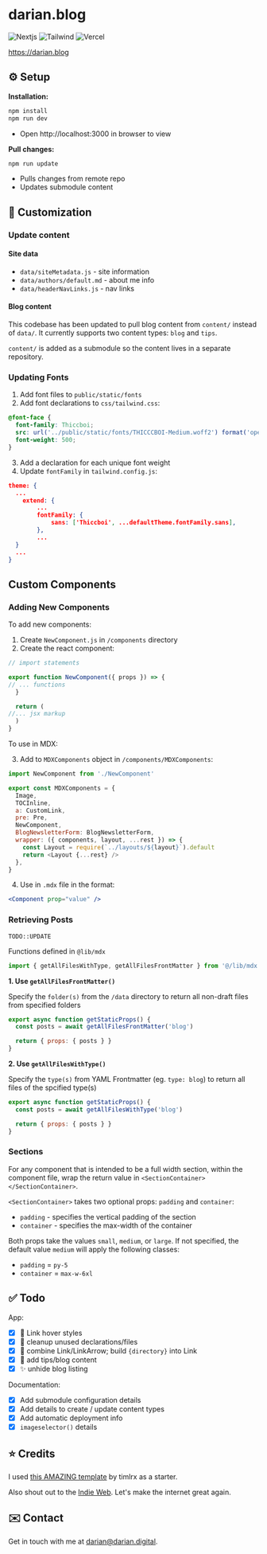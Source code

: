 # darian.blog

![Nextjs](https://img.shields.io/badge/next.js-000000?style=for-the-badge&logo=nextdotjs&logoColor=white) ![Tailwind](https://img.shields.io/badge/Tailwind_CSS-38B2AC?style=for-the-badge&logo=tailwind-css&logoColor=white) ![Vercel](https://img.shields.io/badge/Vercel-000000?style=for-the-badge&logo=vercel&logoColor=white)

https://darian.blog

## ⚙️ Setup

**Installation:**

```bash
npm install
npm run dev
```

- Open http://localhost:3000 in browser to view

**Pull changes:**

```bash
npm run update
```

- Pulls changes from remote repo
- Updates submodule content

## 🎨 Customization

### Update content

#### Site data

- `data/siteMetadata.js` - site information
- `data/authors/default.md` - about me info
- `data/headerNavLinks.js` - nav links

#### Blog content

This codebase has been updated to pull blog content from `content/` instead of `data/`. It currently supports two content types: `blog` and `tips`.

`content/` is added as a submodule so the content lives in a separate repository.

### Updating Fonts

1. Add font files to `public/static/fonts`
2. Add font declarations to `css/tailwind.css`:

```css
@font-face {
  font-family: Thiccboi;
  src: url('../public/static/fonts/THICCCBOI-Medium.woff2') format('opentype');
  font-weight: 500;
}
```

3. Add a declaration for each unique font weight
4. Update `fontFamily` in `tailwind.config.js`:

```json
theme: {
  ...
	extend: {
		...
		fontFamily: {
			sans: ['Thiccboi', ...defaultTheme.fontFamily.sans],
		},
		...
  }
  ...
}
```

## Custom Components

### Adding New Components

To add new components:

1. Create `NewComponent.js` in `/components` directory
2. Create the react component:

```js
// import statements

export function NewComponent({ props }) => {
// ... functions
  }

  return (
//... jsx markup
  )
}

```

To use in MDX:

3. Add to `MDXComponents` object in `/components/MDXComponents`:

```js
import NewComponent from './NewComponent'

export const MDXComponents = {
  Image,
  TOCInline,
  a: CustomLink,
  pre: Pre,
  NewComponent,
  BlogNewsletterForm: BlogNewsletterForm,
  wrapper: ({ components, layout, ...rest }) => {
    const Layout = require(`../layouts/${layout}`).default
    return <Layout {...rest} />
  },
}
```

4. Use in `.mdx` file in the format:

```jsx
<Component prop="value" />
```

### Retrieving Posts

`TODO::UPDATE`

Functions defined in `@lib/mdx`

```js
import { getAllFilesWithType, getAllFilesFrontMatter } from '@/lib/mdx'
```

**1. Use `getAllFilesFrontMatter()`**

Specify the `folder(s)` from the `/data` directory to return all non-draft files from specified folders

```js
export async function getStaticProps() {
  const posts = await getAllFilesFrontMatter('blog')

  return { props: { posts } }
}
```

**2. Use `getAllFilesWithType()`**

Specify the `type(s)` from YAML Frontmatter (eg. `type: blog`) to return all files of the spcified type(s)

```js
export async function getStaticProps() {
  const posts = await getAllFilesWithType('blog')

  return { props: { posts } }
}
```

### Sections

For any component that is intended to be a full width section, within the component file, wrap the return value in `<SectionContainer></SectionContainer>`.

`<SectionContainer>` takes two optional props: `padding` and `container`:

- `padding` - specifies the vertical padding of the section
- `container` - specifies the max-width of the container

Both props take the values `small`, `medium`, or `large`. If not specified, the default value `medium` will apply the following classes:

- `padding` = `py-5`
- `container` = `max-w-6xl`

## ✅ Todo

App:

- [x] 🎨 Link hover styles
- [x] 🧹 cleanup unused declarations/files
- [x] 🧹 combine Link/LinkArrow; build `{directory}` into Link
- [x] 📝 add tips/blog content
- [x] ✨ unhide blog listing

Documentation:

- [x] Add submodule configuration details
- [x] Add details to create / update content types
- [x] Add automatic deployment info
- [x] `imageselector()` details

## ⭐️ Credits

I used [this AMAZING template](https://github.com/timlrx/tailwind-nextjs-starter-blog) by timlrx as a starter.

Also shout out to the [Indie Web](https://indieweb.org/). Let's make the internet great again.

## ✉️ Contact

Get in touch with me at [darian@darian.digital](mailto:darian@darian.digital).

